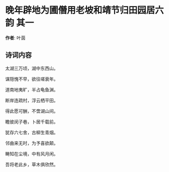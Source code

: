 # 晚年辟地为圃僭用老坡和靖节归田园居六韵  其一

**作者**: 叶茵

## 诗词内容

太湖三万顷，湖中东西山。

谋隠愧不早，欲往嗟衰年。

道南地夷旷，半占龟鱼渊。

断岸连疏村，浮云栖平田。

得此愿可酬，不啻湖山间。

瞻彼闵子巷，卜居千载前。

犹存六七舍，古柳生青烟。

邻曲来无时，为予喜欲颠。

畴知在尘境，中有风月闲。

吾将老此乡，草木俱欣然。

